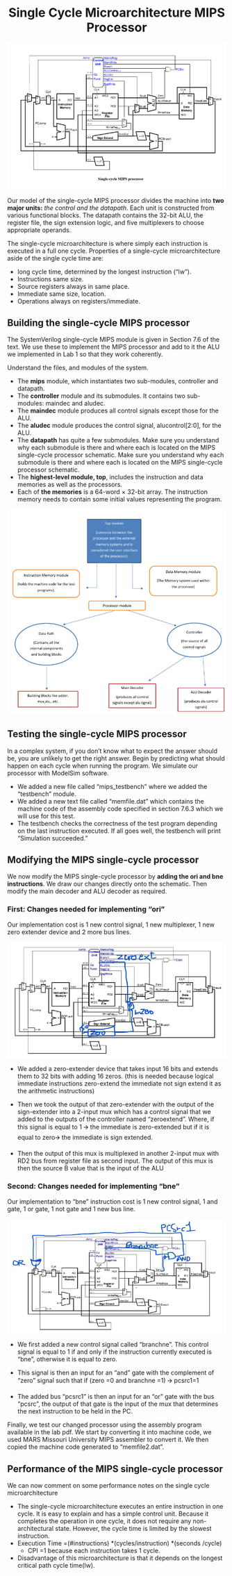 <h1 align='center'> Single Cycle Microarchitecture MIPS Processor</h1>

<p align='center'>
  <img src="../images/single-cycle.png"/>
</p>

Our model of the single-cycle MIPS processor divides the machine into **two major units:** *the
control and the datapath*. Each unit is constructed from various functional blocks. The datapath contains the 32-bit ALU, the register file, the sign extension logic, and five multiplexers to choose
appropriate operands.

The single-cycle microarchitecture is where simply each instruction is executed in a full one cycle. Properties of a single-cycle microarchitecture aside of the single cycle time are:
- long cycle time, determined by the longest instruction (“lw”).
- Instructions same size.
- Source registers always in same place.
- Immediate same size, location.
- Operations always on registers/immediate.

## Building the single-cycle MIPS processor
The SystemVerilog single-cycle MIPS module is given in Section 7.6 of the text. We use these to implement the MIPS processor and add to it the ALU we implemented in Lab 1 so that they work coherently. 

Understand the files, and modules of the system. 
- The **mips** module, which instantiates two sub-modules, controller and datapath.
- The **controller** module and its submodules. It contains two sub-modules: maindec and aludec.
- The **maindec** module produces all control signals except those for the ALU. 
- The **aludec** module produces the control signal, alucontrol[2:0], for the ALU.
- The **datapath** has quite a few submodules. Make sure you understand why each submodule is there and where each is located on the MIPS single-cycle processor schematic. Make sure you understand why each submodule is there and where each is located on the MIPS single-cycle processor schematic. 
- The **highest-level module, top**, includes the instruction and data memories as well as the processors. 
- Each of **the memories** is a 64-word × 32-bit array. The instruction memory needs to contain some initial values representing the program.

<p align='center'>
  <img src="../images/single-cycle-comp.png"/>
</p>

## Testing the single-cycle MIPS processor

In a complex system, if you don’t know what to expect the answer should be, you are unlikely to
get the right answer. Begin by predicting what should happen on each cycle when running the
program. We simulate our processor with ModelSim software. 

- We added a new file called “mips_testbench” where we added the “testbench” module. 
- We added a new text file called “memfile.dat” which contains the machine code of the assembly code specified in section 7.6.3 which we will use for this test.
- The testbench checks the correctness of the test program depending on the last instruction executed.  If all goes well, the testbench will print “Simulation succeeded.”

## Modifying the MIPS single-cycle processor

We now modify the MIPS single-cycle processor by **adding the ori and bne instructions**. We draw our changes directly onto the schematic. Then modify the
main decoder and ALU decoder as required. 

### First: Changes needed for implementing “ori”

Our implementation cost is 1 new control signal, 1 new multiplexer, 1 new zero extender device and 2 more bus lines.

<p align='center'>
  <img src="../images/single-cycle-change-1.png"/>
</p>

- We added a zero-extender device that takes input 16 bits and extends them to 32 bits with adding 16 zeros. (this is needed because logical immediate instructions zero-extend the immediate not sign extend it as the arithmetic instructions)

- Then we took the output of that zero-extender with the output of the sign-extender into a 2-input mux which has a control signal that we added to the outputs of the controller named “zeroextend”.
Where, if this signal is equal to 1 🡪 the immediate is zero-extended but if it is equal to zero🡪 the immediate is sign extended. 

- Then the output of this mux is multiplexed in another 2-input mux with RD2 bus from register file as second input. The output of this mux is then the source B value that is the input of the ALU

### Second:  Changes needed for implementing “bne”

Our implementation to “bne” instruction cost is 1 new control signal, 1 and gate, 1 or gate, 1 not gate and 1 new bus line.

<p align='center'>
  <img src="../images/single-cycle-change-2.png"/>
</p>

- We first added a new control signal called “branchne”. This control signal is equal to 1 if and only if the instruction currently executed is “bne”, otherwise it is equal to zero.

- This signal is then an input for an “and” gate with the complement of “zero” signal such that if (zero =0 and branchne =1) 🡪 pcsrc1=1
 
- The added bus “pcsrc1” is then an input for an “or” gate with the bus “pcsrc”, the output of that gate is the input of the mux that determines the next instruction to be held in the PC.  

Finally, we test our changed processor using the assembly program available in the lab pdf. We start by converting it into machine code, we used MARS Missouri University MIPS assembler to convert it. We then copied the machine code generated to “memfile2.dat”.

## Performance of the MIPS single-cycle processor
We can now comment on some performance notes on the single cycle microarchitecture 

- The single-cycle microarchitecture executes an entire instruction in one cycle. It is easy to explain and has a simple control unit. Because it completes the operation in one cycle, it does not require any non-architectural state. However, the cycle time is limited by the slowest instruction.
- Execution Time =(#instructions) *(cycles/instruction) *(seconds /cycle)
  - CPI =1 because each instruction takes 1 cycle.
- Disadvantage of this microarchitecture is that it depends on the longest critical path cycle time(lw).


